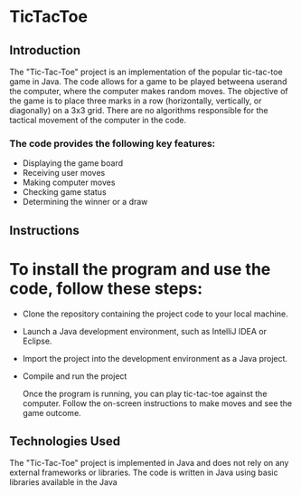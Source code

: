 # TicTacToe

## Introduction

The "Tic-Tac-Toe" project is an implementation of the popular tic-tac-toe game in Java. The code allows for a game to be played betweena userand the computer,
where the computer makes random moves. The objective of the game is to place three marks in a row (horizontally, vertically, or diagonally) on a 3x3 grid. 
There are no  algorithms responsible for the tactical movement of the computer in the code. 

### The code provides the following key features:
- Displaying the game board
- Receiving user moves
- Making computer moves
- Checking game status
- Determining the winner or a draw

## Instructions

# To install the program and use the code, follow these steps:
- Clone the repository containing the project code to your local machine.
- Launch a Java development environment, such as IntelliJ IDEA or Eclipse.
- Import the project into the development environment as a Java project.
- Compile and run the project

  Once the program is running, you can play tic-tac-toe against the computer. Follow the on-screen instructions to make moves and see the game outcome.

## Technologies Used
  
The "Tic-Tac-Toe" project is implemented in Java and does not rely on any external frameworks or libraries. The code is written in Java using basic libraries
available in the Java 
